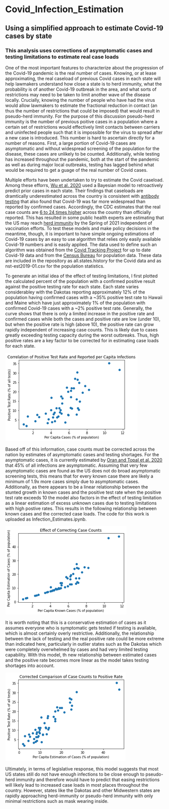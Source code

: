# Covid_Infection_Estimation
## Using a simplified approach to estimate Covid-19 cases by state
### This analysis uses corrections of asymptomatic cases and testing limitations to estimate real case loads

One of the most important features to characterize about the progression of the Covid-19 pandemic is the real number of cases. Knowing, or at lease approximating, the real caseload of previous Covid cases in each state will help lawmakers understand how close a state is to herd immunity, what the probability is of another Covid-19 outbreak in the area, and what sorts of restrictions may need to be taken to limit another wave of the disease locally. Crucially, knowing the number of people who have had the virus would allow lawmakers to estimate the fractional reduction in contact (an thus the number of restrictions that could be imposed) that would result in pseudo-herd immunity. For the purpose of this discussion pseudo-herd immunity is the number of previous poitive cases in a population where a certain set of restrictions would effectively limit contacts between carriers and uninfected people such that it is impossible for the virus to spread after a new case is introduced. This number is hard to ascertain directly for a number of reasons. First, a large portion of Covid-19 cases are asymptomatic and without widespread screening of the population for the disease, these cases are unlikely to be counted. Additionally, while testing has increased throughout the pandemic, both at the start of the pandemic as well as during major local outbreaks, testing has lagged behind what would be required to get a guage of the real number of Covid cases.

Multiple efforts have been undertaken to try to estimate the Covid caseload. Among these efforrs, [Wu et al. 2020](https://www.nature.com/articles/s41467-020-18272-4) used a Bayesian model to retroactively predict prior cases in each state. Their findings that caseloads are dramtically underestimated across the country is consistent with [antibody testing](https://www.medrxiv.org/content/medrxiv/early/2020/04/30/2020.04.14.20062463.full.pdf) that also found that Covid-19 was far more widespread than reported by confirmed cases. Accordingly, the CDC estimates that the real case counts are [6 to 24 times higher](https://www.statnews.com/2020/07/21/cdc-study-actual-covid-19-cases/) across the country than officially reported. This has resulted in some public health experts are estimating that the US may reach [herd immunity](https://www.npr.org/sections/coronavirus-live-updates/2020/12/15/946714505/fauci-predicts-u-s-could-see-signs-of-herd-immunity-by-late-march-or-early-april) by the Spring of 2021 independent of vaccination efforts. To test these models and make policy decisions in the meantime, though, it is important to have simple ongoing estimations of Covid-19 cases by an easy to use algorithm that relies only easily available Covid-19 numbers and is easily applied. The data used to define such an algorithm was obtained from the [Covid Tracking Project](https://covidtracking.com/) for up to date Covid-19 data and from the [Census Bureau](https://www.census.gov/topics/population.html) for population data. These data are included in the repository as all.states.history for the Covid data and as nst-est2019-01.csv for the population statistics.

To generate an initial idea of the effect of testing limitations, I first plotted the calculated percent of the population with a confirmed positive result against the positive testing rate for each state. Each state varies considerabley with the Dakotas reporting approximately 12% of the population having confirmed cases with a ~35% positive test rate to Hawaii and Maine which have just approximately 1% of the population with confirmed Covid-19 cases with a ~2% positive test rate. Generally, the curve shows that there is only a limited increase in the positive rate and confirmed cases while both the cases and positive rate are low (under 10), but when the positive rate is high (above 10), the positive rate can grow rapidly independent of increasing case counts. This is likely due to cases greatly exceeding testing capacity during the worst outbreaks. Thus, high positive rates are a key factor to be corrected for in estimating case loads for each state.

![Positive rate and confirmed cases](https://github.com/JCSnedeker/Covid_Infection_Estimation/blob/main/Pos_rate_confirmed_cases.png)

Based off of this information, case counts must be corrected across the nation by estimates of asymptomatic cases and testing shortages. For the asymptomatic cases, it is currently estimated by [Oran and Topal et al. 2020](https://www.acpjournals.org/doi/10.7326/M20-3012#:~:text=Key%20Summary%20Points,and%20deeply%20through%20human%20populations.) that 45% of all infections are asymptomatic. Assuming that very few asymptomatic cases are found as the US does not do broad asymptomatic screening tests, this means that for every known case there are likely a minimum of 1.9x more cases simply due to asymptomatic cases. Additionally, as there appears to be a linear relationship between the stunted growth in known cases and the positive test rate when the positive test rate exceeds 10 the model also factors in the effect of testing limitation as a linear estimation of excess unknown cases due to testing limitations with high postive rates. This results in the following relationship between known cases and the corrected case loads. The code for this work is uploaded as Infection_Estimates.ipynb.

![Corrected vs known cases](https://github.com/JCSnedeker/Covid_Infection_Estimation/blob/main/Correction_effect.png)

It is worth noting that this is a conservative estimation of cases as it assumes everyone who is symptomatic gets tested if testing is available, which is almost certainly overly restrictive. Additionally, the relationship between the lack of testing and the real positive rate could be more extreme than indicated here, particularly in outlier states such as the Dakotas which were completely overwhelmed by cases and had very limited testing capability. With this model, th new relationship between estimated cases and the positive rate becomes more linear as the model takes testing shortages into account.

![Positive case rate vs estimated cases](https://github.com/JCSnedeker/Covid_Infection_Estimation/blob/main/Corrected_final.png)

Ultimately, in terms of legislative response, this model suggests that most US states still do not have enough infections to be close enough to pseudo-herd immunity and therefore would have to predict that easing restrictions will likely lead to increased case loads in most places throughout the country. However, states like the Dakotas and other Midwestern states are rapidly approaching herd-immunity or pseudo-herd immunity with only minimal restrictions such as mask wearing inside.
